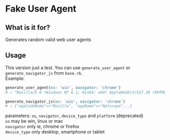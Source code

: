 # Fake User Agent
## What is it for?
Generates random valid web user agents

## Usage
This version just a test. You can use `generate_user_agent` or `generate_navigator_js` from `base.rb`.  
Example:
```ruby
generate_user_agent(os: 'win', navigator: 'chrome') 
# → "Mozilla/5.0 (Windows NT 6.1; Win64; x64) AppleWebKit/537.36 (KHTML, like Gecko) Chrome/85.0.4183.101 Safari/537.36"

generate_navigator_js(os: 'win', navigator: 'chrome')
# → {"appCodeName"=>"Mozilla", "appName"=>"Netscape",..}
```
parameters: `os`, `navigator`, `device_type` and `platform` (deprecated)  
`os` may be win, linux or mac  
`navigator` only ie, chrome or firefox  
`device_type` only desktop, smartphone or tablet  

